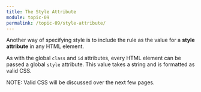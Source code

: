 ```yaml
---
title: The Style Attribute
module: topic-09
permalink: /topic-09/style-attribute/
---
```


<div class="divider-heading"></div>

Another way of specifying style is to include the rule as the value for a **style attribute** in any HTML element.

As with the global `class` and `id` attributes, every HTML element can be passed a global `style` attribute. This value takes a string and is formatted as valid CSS.

<span class="label label-info">NOTE:</span> Valid CSS will be discussed over the next few pages.

<div class="codepen-embed">
  <p data-height="600" data-theme-id="30567" data-slug-hash="gOMryeX" data-default-tab="html,result" data-user="retrog4m3r" data-embed-version="2" data-pen-title="Topic-07: Where to Style Pt. 1" class="codepen"></p>
</div>

